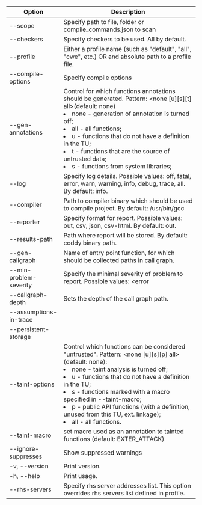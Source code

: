 | Option                 | Description                                                                                                                                                                                                                                                                                                                                                                                                   |
|------------------------|---------------------------------------------------------------------------------------------------------------------------------------------------------------------------------------------------------------------------------------------------------------------------------------------------------------------------------------------------------------------------------------------------------------|
| --scope                | Specify path to file, folder or compile_commands.json to scan                                                                                                                                                                                                                                                                                                                                                 |
| --checkers             | Specify checkers to be used. All by default.                                                                                                                                                                                                                                                                                                                                                                  |
| --profile              | Either a profile name (such as "default", "all", "cwe", etc.) OR and absolute path to a profile file.                                                                                                                                                                                                                                                                                                         |
| --compile-options      | Specify compile options                                                                                                                                                                                                                                                                                                                                                                                       |
| --gen-annotations      | Control for which functions annotations should be generated. Pattern: <none [u][s][t] all>(default: none)<li>none - generation of annotation is turned off;</li><li>all - all functions;</li><li>u - functions that do not have a definition in the TU;</li><li>t - functions that are the source of untrusted data;</li><li>s - functions from system libraries;</li>                                        |
| --log                  | Specify log details. Possible values: off, fatal, error, warn, warning, info, debug, trace, all. By default: info.                                                                                                                                                                                                                                                                                            |
| --compiler             | Path to compiler binary which should be used to compile project. By default: /usr/bin/gcc                                                                                                                                                                                                                                                                                                                     |
| --reporter             | Specify format for report. Possible values: out, csv, json, csv-html. By default: out.                                                                                                                                                                                                                                                                                                                        |
| --results-path         | Path where report will be stored. By default: coddy binary path.                                                                                                                                                                                                                                                                                                                                              |
| --gen-callgraph        | Name of entry point function, for which should be collected paths in call graph.                                                                                                                                                                                                                                                                                                                              |
| --min-problem-severity | Specify the minimal severity of problem to report. Possible values: <error                                                                                                                                                                                                                                                                                                                                    |warning|notify> |
| --callgraph-depth      | Sets the depth of the call graph path.                                                                                                                                                                                                                                                                                                                                                                        |
| --assumptions-in-trace |                                                                                                                                                                                                                                                                                                                                                                                                               |
| --persistent-storage   |                                                                                                                                                                                                                                                                                                                                                                                                               |
| --taint-options        | Control which functions can be considered "untrusted". Pattern: <none [u][s][p] all> (default: none):<li>none - taint analysis is turned off;</li><li>u - functions that do not have a definition in the TU;</li><li>s - functions marked with a macro specified in --taint-macro;</li><li>p - public API functions (with a definition, unused from this TU, ext. linkage);</li><li>all - all functions.</li> |
| --taint-macro          | set macro used as an annotation to tainted functions (default: EXTER_ATTACK)                                                                                                                                                                                                                                                                                                                                  |
| --ignore-suppresses    | Show suppressed warnings                                                                                                                                                                                                                                                                                                                                                                                      |
| -v, --version          | Print version.                                                                                                                                                                                                                                                                                                                                                                                                |
| -h, --help             | Print usage.                                                                                                                                                                                                                                                                                                                                                                                                  |
| --rhs-servers          | Specify rhs server addresses list. This option overrides rhs servers list defined in profile.                                                                                                                                                                                                                                                                                                                 |
